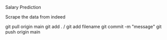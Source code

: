 Salary Prediction

Scrape the data from indeed

git pull origin main
git add . / git add filename
git commit -m "message"
git push origin main

